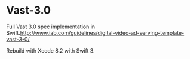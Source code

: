 # Vast-3.0
Full Vast 3.0 spec implementation in Swift.http://www.iab.com/guidelines/digital-video-ad-serving-template-vast-3-0/

Rebuild with Xcode 8.2 with Swift 3.
